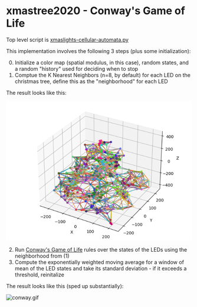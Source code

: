 # xmastree2020 - Conway's Game of Life

Top level script is [xmaslights-cellular-automata.py](https://github.com/kevroy314/xmastree2020/blob/main/xmaslights-cellular-automata.py)

This implementation involves the following 3 steps (plus some initialization):

0. Initialize a color map (spatial modulus, in this case), random states, and a random "history" used for deciding when to stop
1. Comptue the K Nearest Neighbors (n=8, by default) for each LED on the christmas tree, define this as the "neighborhood" for each LED

The result looks like this:

![lines.png](https://github.com/kevroy314/xmastree2020/blob/main/lines.png?raw=true)

2. Run [Conway's Game of Life](https://en.wikipedia.org/wiki/Conway%27s_Game_of_Life) rules over the states of the LEDs using the neighborhood from (1)
3. Compute the exponentially weighted moving average for a window of mean of the LED states and take its standard deviation - if it exceeds a threshold, reinitalize

The result looks like this (sped up substantially):

![conway.gif](https://github.com/kevroy314/xmastree2020/blob/main/conway.gif?raw=true)
